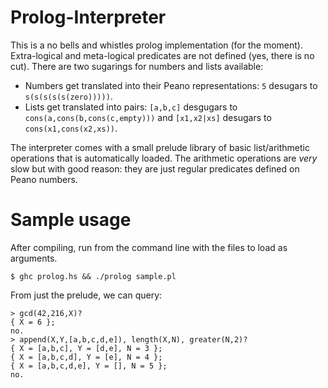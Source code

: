 # Prolog-Interpreter

This is a no bells and whistles prolog implementation (for the moment). Extra-logical and meta-logical predicates are not defined (yes, there is no cut). There are two sugarings for numbers and lists available:

  * Numbers get translated into their Peano representations: `5` desugars to `s(s(s(s(s(zero)))))`.
  * Lists get translated into pairs: `[a,b,c]` desgugars to `cons(a,cons(b,cons(c,empty)))` and `[x1,x2|xs]` desugars to `cons(x1,cons(x2,xs))`.
  
The interpreter comes with a small prelude library of basic list/arithmetic operations that is automatically loaded. The arithmetic operations are *very* slow but with good reason: they are just regular predicates defined on Peano numbers.

# Sample usage

After compiling, run from the command line with the files to load as arguments.

    $ ghc prolog.hs && ./prolog sample.pl

From just the prelude, we can query:

    > gcd(42,216,X)?
    { X = 6 };
    no.
    > append(X,Y,[a,b,c,d,e]), length(X,N), greater(N,2)?
    { X = [a,b,c], Y = [d,e], N = 3 };
    { X = [a,b,c,d], Y = [e], N = 4 };
    { X = [a,b,c,d,e], Y = [], N = 5 };
    no.
